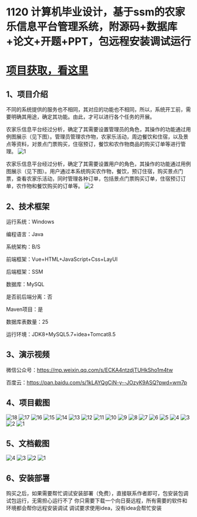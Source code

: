 # 1120 计算机毕业设计，基于ssm的农家乐信息平台管理系统，附源码+数据库+论文+开题+PPT，包远程安装调试运行

# [项目获取，看这里](https://mbd.pub/o/bread/mbd-aJeTmZ1p "项目获取，看这里")

## 1、项目介绍

不同的系统提供的服务也不相同，其对应的功能也不相同，所以，系统开工前，需要明确其用途，确定其功能。由此，才可以进行各个任务的开展。

农家乐信息平台经过分析，确定了其需要设置管理员的角色，其操作的功能通过用例图展示（见下图）。管理员管理农作物，农家乐活动，周边餐饮和住宿，以及景点等资料，对景点门票购买，住宿预订，餐饮和农作物商品的购买订单等进行管理。
![1](https://javabscode.github.io/picx-images-hosting/1120-计算机毕业设计-基于ssm的农家乐信息平台管理系统-附源码+数据库+论文+开题+PPT-包远程安装调试运行-其他截图/1.webp)

农家乐信息平台经过分析，确定了其需要设置用户的角色，其操作的功能通过用例图展示（见下图）。用户通过本系统购买农作物，餐饮，预订住宿，购买景点门票，查看农家乐活动，同时管理各种订单，包括景点门票购买订单，住宿预订订单，农作物和餐饮购买的订单等。
![2](https://javabscode.github.io/picx-images-hosting/1120-计算机毕业设计-基于ssm的农家乐信息平台管理系统-附源码+数据库+论文+开题+PPT-包远程安装调试运行-其他截图/2.webp)


## 2、技术框架

运行系统：Windows

编程语言：Java

系统架构：B/S

前端框架：Vue+HTML+JavaScript+Css+LayUI

后端框架：SSM

数据库：MySQL

是否前后端分离：否

Maven项目：是

数据库表数量：25

运行环境：JDK8+MySQL5.7+idea+Tomcat8.5

## 3、演示视频

微信公众号：https://mp.weixin.qq.com/s/ECKA4ntzdjTUHkSho1m4tw 

百度云：https://pan.baidu.com/s/1kLAYQgCiN-y--JOzyK9ASQ?pwd=wm7p 

## 4、项目截图  

![18](https://javabscode.github.io/picx-images-hosting/1120-计算机毕业设计-基于ssm的农家乐信息平台管理系统-附源码+数据库+论文+开题+PPT-包远程安装调试运行-运行截图/18.webp)
![17](https://javabscode.github.io/picx-images-hosting/1120-计算机毕业设计-基于ssm的农家乐信息平台管理系统-附源码+数据库+论文+开题+PPT-包远程安装调试运行-运行截图/17.webp)
![16](https://javabscode.github.io/picx-images-hosting/1120-计算机毕业设计-基于ssm的农家乐信息平台管理系统-附源码+数据库+论文+开题+PPT-包远程安装调试运行-运行截图/16.webp)
![15](https://javabscode.github.io/picx-images-hosting/1120-计算机毕业设计-基于ssm的农家乐信息平台管理系统-附源码+数据库+论文+开题+PPT-包远程安装调试运行-运行截图/15.webp)
![14](https://javabscode.github.io/picx-images-hosting/1120-计算机毕业设计-基于ssm的农家乐信息平台管理系统-附源码+数据库+论文+开题+PPT-包远程安装调试运行-运行截图/14.webp)
![13](https://javabscode.github.io/picx-images-hosting/1120-计算机毕业设计-基于ssm的农家乐信息平台管理系统-附源码+数据库+论文+开题+PPT-包远程安装调试运行-运行截图/13.webp)
![12](https://javabscode.github.io/picx-images-hosting/1120-计算机毕业设计-基于ssm的农家乐信息平台管理系统-附源码+数据库+论文+开题+PPT-包远程安装调试运行-运行截图/12.webp)
![11](https://javabscode.github.io/picx-images-hosting/1120-计算机毕业设计-基于ssm的农家乐信息平台管理系统-附源码+数据库+论文+开题+PPT-包远程安装调试运行-运行截图/11.webp)
![10](https://javabscode.github.io/picx-images-hosting/1120-计算机毕业设计-基于ssm的农家乐信息平台管理系统-附源码+数据库+论文+开题+PPT-包远程安装调试运行-运行截图/10.webp)
![9](https://javabscode.github.io/picx-images-hosting/1120-计算机毕业设计-基于ssm的农家乐信息平台管理系统-附源码+数据库+论文+开题+PPT-包远程安装调试运行-运行截图/9.webp)
![8](https://javabscode.github.io/picx-images-hosting/1120-计算机毕业设计-基于ssm的农家乐信息平台管理系统-附源码+数据库+论文+开题+PPT-包远程安装调试运行-运行截图/8.webp)
![7](https://javabscode.github.io/picx-images-hosting/1120-计算机毕业设计-基于ssm的农家乐信息平台管理系统-附源码+数据库+论文+开题+PPT-包远程安装调试运行-运行截图/7.webp)
![6](https://javabscode.github.io/picx-images-hosting/1120-计算机毕业设计-基于ssm的农家乐信息平台管理系统-附源码+数据库+论文+开题+PPT-包远程安装调试运行-运行截图/6.webp)
![5](https://javabscode.github.io/picx-images-hosting/1120-计算机毕业设计-基于ssm的农家乐信息平台管理系统-附源码+数据库+论文+开题+PPT-包远程安装调试运行-运行截图/5.webp)
![4](https://javabscode.github.io/picx-images-hosting/1120-计算机毕业设计-基于ssm的农家乐信息平台管理系统-附源码+数据库+论文+开题+PPT-包远程安装调试运行-运行截图/4.webp)
![3](https://javabscode.github.io/picx-images-hosting/1120-计算机毕业设计-基于ssm的农家乐信息平台管理系统-附源码+数据库+论文+开题+PPT-包远程安装调试运行-运行截图/3.webp)
![2](https://javabscode.github.io/picx-images-hosting/1120-计算机毕业设计-基于ssm的农家乐信息平台管理系统-附源码+数据库+论文+开题+PPT-包远程安装调试运行-运行截图/2.webp)
![1](https://javabscode.github.io/picx-images-hosting/1120-计算机毕业设计-基于ssm的农家乐信息平台管理系统-附源码+数据库+论文+开题+PPT-包远程安装调试运行-运行截图/1.webp)

















## 5、文档截图
![4](https://javabscode.github.io/picx-images-hosting/1120-计算机毕业设计-基于ssm的农家乐信息平台管理系统-附源码+数据库+论文+开题+PPT-包远程安装调试运行-文档截图/4.webp)
![3](https://javabscode.github.io/picx-images-hosting/1120-计算机毕业设计-基于ssm的农家乐信息平台管理系统-附源码+数据库+论文+开题+PPT-包远程安装调试运行-文档截图/3.webp)
![2](https://javabscode.github.io/picx-images-hosting/1120-计算机毕业设计-基于ssm的农家乐信息平台管理系统-附源码+数据库+论文+开题+PPT-包远程安装调试运行-文档截图/2.webp)
![1](https://javabscode.github.io/picx-images-hosting/1120-计算机毕业设计-基于ssm的农家乐信息平台管理系统-附源码+数据库+论文+开题+PPT-包远程安装调试运行-文档截图/1.webp)




## 6、安装部署

购买之后，如果需要帮忙调试安装部署（免费），直接联系作者即可，包安装包调试包运行，无需担心运行不了
你只需要下载一个向日葵远程，所有需要的软件和环境都会帮你远程安装调试
调试要求使用idea，没有idea会帮忙安装
